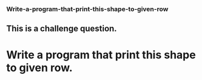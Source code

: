### Write-a-program-that-print-this-shape-to-given-row
## This is a challenge question.
# Write a program that print this shape to given row.
